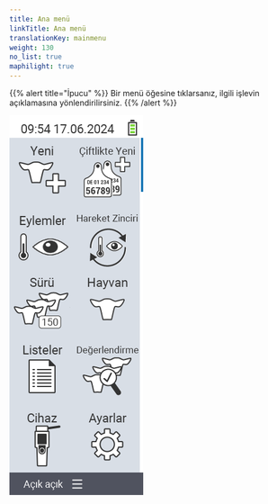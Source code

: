 ```yaml
---
title: Ana menü
linkTitle: Ana menü
translationKey: mainmenu
weight: 130
no_list: true
maphilight: true
---
```

{{% alert title="İpucu" %}}
Bir menü öğesine tıklarsanız, ilgili işlevin açıklamasına yönlendirilirsiniz.
{{% /alert %}}

<img src="mainmenu.png" alt="VitalControl Ana menü" title="Ana menü" usemap="#workmap" class="maphilight" />

<map name="workmap">
  <area shape="rect" coords="3,40,116,160" alt="Yeni" title="Yeni hayvanlar oluştur&#10;Fare tıklaması: belgeleri aç" href="/tr/docs/new/">
  <area shape="rect" coords="3,160,116,280" alt="Eylemler" title="Hayvanlar üzerinde eylemler&#10;Fare tıklaması: belgeleri aç" href="/tr/docs/actions/">
  <area shape="rect" coords="3,280,116,400" alt="Sürü" title="Sürü menüsü&#10;Fare tıklaması: belgeleri aç" href="/tr/docs/herd/">
  <area shape="rect" coords="3,400,116,520" alt="Listeler" title="Hayvan listeleri&#10;Fare tıklaması: belgeleri aç" href="/tr/docs/lists/">
  <area shape="rect" coords="3,520,116,634" alt="Cihaz" title="Cihaz&#10;Fare tıklaması: belgeleri aç" href="/tr/docs/device/">

  <area shape="rect" coords="116,40,230,160" alt="Çiftlikte yeni" title="Hayvanların erişimi&#10;Fare tıklaması: belgeleri aç" href="/tr/docs/new-on-farm/">
  <area shape="rect" coords="116,160,230,280" alt="Eylem zinciri" title="Eylem zinciri&#10;Fare tıklaması: belgeleri aç" href="/tr/docs/chain-of-actions/">
  <area shape="rect" coords="116,280,230,400" alt="Hayvan" title="Hayvan&#10;Fare tıklaması: belgeleri aç" href="/tr/docs/animal/">
  <area shape="rect" coords="116,400,230,520" alt="Değerlendirme" title="Değerlendirme&#10;Fare tıklaması: belgeleri aç" href="/tr/docs/evaluation/">
  <area shape="rect" coords="116,520,230,634" alt="Ayarlar" title="Ayarlar&#10;Fare tıklaması: belgeleri aç" href="/tr/docs/settings/">
</map>
